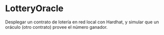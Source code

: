 # LotteryOracle
Desplegar un contrato de lotería en red local con Hardhat, y simular que un oráculo (otro contrato) provee el número ganador.
